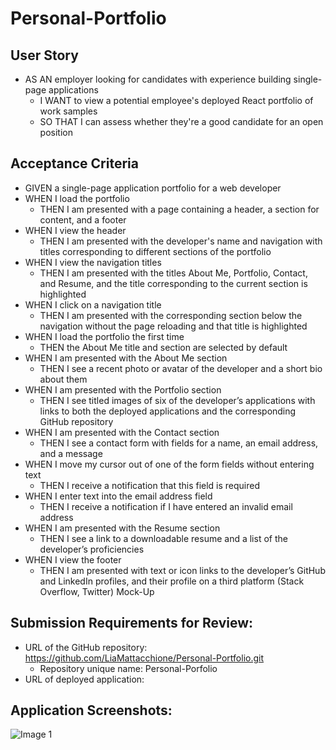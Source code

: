 # Personal-Portfolio

## User Story
* AS AN employer looking for candidates with experience building single-page applications
    * I WANT to view a potential employee's deployed React portfolio of work samples
    * SO THAT I can assess whether they're a good candidate for an open position


## Acceptance Criteria
* GIVEN a single-page application portfolio for a web developer
* WHEN I load the portfolio
    * THEN I am presented with a page containing a header, a section for content, and a footer
* WHEN I view the header
    * THEN I am presented with the developer's name and navigation with titles corresponding to different sections of the portfolio
* WHEN I view the navigation titles
    * THEN I am presented with the titles About Me, Portfolio, Contact, and Resume, and the title corresponding to the current section is highlighted
* WHEN I click on a navigation title
    * THEN I am presented with the corresponding section below the navigation without the page reloading and that title is highlighted
* WHEN I load the portfolio the first time
    * THEN the About Me title and section are selected by default
* WHEN I am presented with the About Me section
    * THEN I see a recent photo or avatar of the developer and a short bio about them
* WHEN I am presented with the Portfolio section
    * THEN I see titled images of six of the developer’s applications with links to both the deployed applications and the corresponding GitHub repository
* WHEN I am presented with the Contact section
    * THEN I see a contact form with fields for a name, an email address, and a message
* WHEN I move my cursor out of one of the form fields without entering text
    * THEN I receive a notification that this field is required
* WHEN I enter text into the email address field
    * THEN I receive a notification if I have entered an invalid email address
* WHEN I am presented with the Resume section
    * THEN I see a link to a downloadable resume and a list of the developer’s proficiencies
* WHEN I view the footer
    * THEN I am presented with text or icon links to the developer’s GitHub and LinkedIn profiles, and their profile on a third platform (Stack Overflow, Twitter) 
Mock-Up

## Submission Requirements for Review:
* URL of the GitHub repository: https://github.com/LiaMattacchione/Personal-Portfolio.git
  * Repository unique name: Personal-Porfolio
* URL of deployed application: 

## Application Screenshots:
![Image 1](./images/Screenshot1.png)
